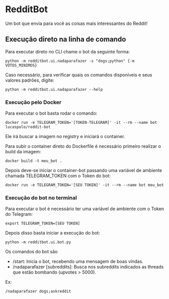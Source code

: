 # RedditBot

Um bot que envia para você as coisas mais interessantes do Reddit!

## Execução direto na linha de comando

Para executar direto no CLI chame o bot da seguinte forma:

`python -m redditbot.ui.nadaparafazer -s "dogs;python" {-m VOTOS_MINIMOS}`

Caso necessário, para verificar quais os comandos disponíveis e seus valores padrões, digite:

`python -m redditbot.ui.nadaparafazer --help`

### Execução pelo Docker

Para executar o bot basta rodar o comando:
 
`docker run -e TELEGRAM_TOKEN='[TOKEN-TELEGRAM]' -it --rm --name bot lucaspolo/reddit-bot`
 
Ele irá buscar a imagem no registry e iniciará o container.
 
Para subir o container direto do Dockerfile é necessário primeiro realizar o build da imagem:
 
`docker build -t meu_bot .`
 
Depois deve-se iniciar o container-bot passando uma variável de ambiente chamada TELEGRAM_TOKEN com o Token do bot:
 
`docker run -e TELEGRAM_TOKEN='[SEU TOKEN]' -it --rm --name bot meu_bot`
 
### Execução do bot no terminal

Para executar o bot é necessário ter uma variável de ambiente com o Token do Telegram:

`export TELEGRAM_TOKEN=[SEU TOKEN]`

Depois disso basta iniciar a execução do bot:

`python -m redditbot.ui.bot.py`

Os comandos do bot são 

- /start: Inicia o bot, recebendo uma mensagem de boas vindas.
- /nadaparafazer [subreddits]: Busca nos subreddits indicados as threads que estão bombando (upvotes > 5000).

Ex:

`/nadaparafazer dogs;askreddit`

